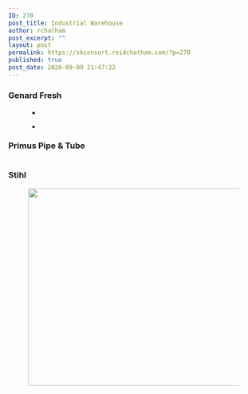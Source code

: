 ```yaml
---
ID: 270
post_title: Industrial Warehouse
author: rchatham
post_excerpt: ""
layout: post
permalink: https://skconsort.reidchatham.com/?p=270
published: true
post_date: 2020-09-09 21:47:22
---
```

<!-- wp:heading {"level":3} -->
<h3>Genard Fresh</h3>
<!-- /wp:heading -->

<!-- wp:gallery {"ids":[271,272]} -->
<figure class="wp-block-gallery columns-2 is-cropped"><ul class="blocks-gallery-grid"><li class="blocks-gallery-item"><figure><img src="https://skconsort.reidchatham.com/wp-content/uploads/2020/09/genard-fresh-orlando-florida-1024x563.jpg" alt="" data-id="271" data-full-url="https://skconsort.reidchatham.com/wp-content/uploads/2020/09/genard-fresh-orlando-florida.jpg" data-link="https://skconsort.reidchatham.com/?attachment_id=271" class="wp-image-271"/></figure></li><li class="blocks-gallery-item"><figure><img src="https://skconsort.reidchatham.com/wp-content/uploads/2020/09/Genard-Fresh-Orlando-Florida-1-1024x620.jpg" alt="" data-id="272" data-full-url="https://skconsort.reidchatham.com/wp-content/uploads/2020/09/Genard-Fresh-Orlando-Florida-1.jpg" data-link="https://skconsort.reidchatham.com/?attachment_id=272" class="wp-image-272"/></figure></li></ul></figure>
<!-- /wp:gallery -->

<!-- wp:heading {"level":3} -->
<h3>Primus Pipe &amp; Tube</h3>
<!-- /wp:heading -->

<!-- wp:image {"id":273,"sizeSlug":"large"} -->
<figure class="wp-block-image size-large"><img src="https://skconsort.reidchatham.com/wp-content/uploads/2020/09/Primus-Pipe-Tube-Wildwood-Florida-1024x791.jpg" alt="" class="wp-image-273"/></figure>
<!-- /wp:image -->

<!-- wp:heading {"level":3} -->
<h3>Stihl</h3>
<!-- /wp:heading -->

<!-- wp:image {"id":274,"width":779,"height":397,"sizeSlug":"large"} -->
<figure class="wp-block-image size-large is-resized"><img src="https://skconsort.reidchatham.com/wp-content/uploads/2020/09/Stihl.-Orlando-Florida.png" alt="" class="wp-image-274" width="779" height="397"/></figure>
<!-- /wp:image -->